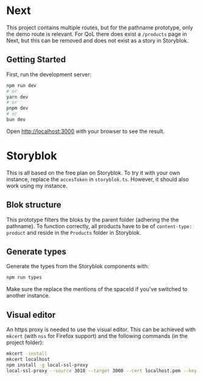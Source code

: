 # Next
This project contains multiple routes, but for the pathname prototype, only the demo route is relevant. For QoL there does exist a `/products` page in Next, but this can be removed and does not exist as a story in Storyblok.

## Getting Started

First, run the development server:

```bash
npm run dev
# or
yarn dev
# or
pnpm dev
# or
bun dev
```

Open [http://localhost:3000](http://localhost:3000) with your browser to see the result.

# Storyblok
This is all based on the free plan on Storyblok. To try it with your own instance, replace the `accesToken` in `storyblok.ts`. However, it should also work using my instance.

## Blok structure
This prototype filters the bloks by the parent folder (adhering the the pathname). To function correctly, all products have to be of `content-type: product` and reside in the `Products` folder in Storyblok.

## Generate types
Generate the types from the Storyblok components with:
```bash
npm run types
```

Make sure the replace the mentions of the spaceId if you've switched to another instance.

## Visual editor 
An https proxy is needed to use the visual editor. This can be achieved with `mkcert` (with `nss` for Firefox support) and the following commands (in the project folder):
```bash
mkcert -install
mkcert localhost
npm install -g local-ssl-proxy
local-ssl-proxy --source 3010 --target 3000 --cert localhost.pem --key localhost-key.pem
```
